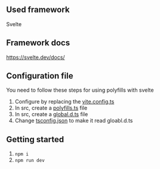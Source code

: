 ## Used framework
Svelte

## Framework docs
https://svelte.dev/docs/

## Configuration file
You need to follow these steps for using polyfills with svelte 
1. Configure by replacing the [vite.config.ts](https://github.com/anshss/lit-configuration-guides/blob/svelte/svelte/vite.config.ts)
2. In src, create a [polyfills.ts](https://github.com/anshss/lit-configuration-guides/blob/svelte/svelte/src/polyfills.ts) file
3. In src, create a [global.d.ts](https://github.com/anshss/lit-configuration-guides/blob/svelte/svelte/src/globals.d.ts) file
4. Change [tsconfig.json](https://github.com/anshss/lit-configuration-guides/blob/svelte/svelte/tsconfig.json) to make it read gloabl.d.ts

## Getting started
1. `npm i`
2. `npm run dev`
